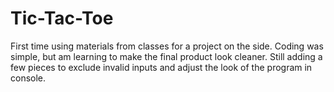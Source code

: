 # Tic-Tac-Toe
First time using materials from classes for a project on the side. Coding was simple, but am learning to
make the final product look cleaner. Still adding a few pieces to exclude invalid inputs and adjust the
look of the program in console.

